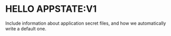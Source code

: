 # HELLO APPSTATE:V1


Include information about application secret files, and how we automatically write a default one.